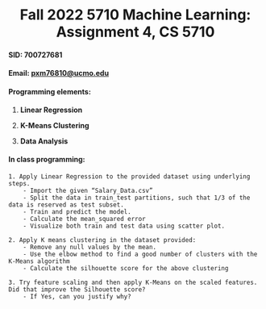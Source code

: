 <h1><center>Fall 2022 5710 Machine Learning: Assignment 4, CS 5710</center></h1>

#### SID: 700727681
#### Email: pxm76810@ucmo.edu

#### Programming elements:
  1. **Linear Regression** 
  
  2. **K-Means Clustering**  
  
  3. **Data Analysis**
    
#### In class programming:
    1. Apply Linear Regression to the provided dataset using underlying steps.
        - Import the given “Salary_Data.csv”
        - Split the data in train_test partitions, such that 1/3 of the data is reserved as test subset.
        - Train and predict the model.
        - Calculate the mean_squared error
        - Visualize both train and test data using scatter plot.
        
    2. Apply K means clustering in the dataset provided:
        - Remove any null values by the mean.
        - Use the elbow method to find a good number of clusters with the K-Means algorithm
        - Calculate the silhouette score for the above clustering
        
    3. Try feature scaling and then apply K-Means on the scaled features. Did that improve the Silhouette score?
        - If Yes, can you justify why?
